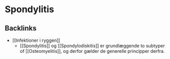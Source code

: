 # Spondylitis
## Backlinks
* [[Infektioner i ryggen]]
	* [[Spondylitis]] og [[Spondylodiskitis]] er grundlæggende to subtyper of [[Osteomyelitis]], og derfor gælder de generelle principper derfra.

<!-- #anki/tag/med/Orto #anki/deck/Medicine -->

<!-- {BearID:EA94B8DA-ABB2-4DF9-89EF-74029EAADB9F-98900-0000BF61ED8AD58E} -->
